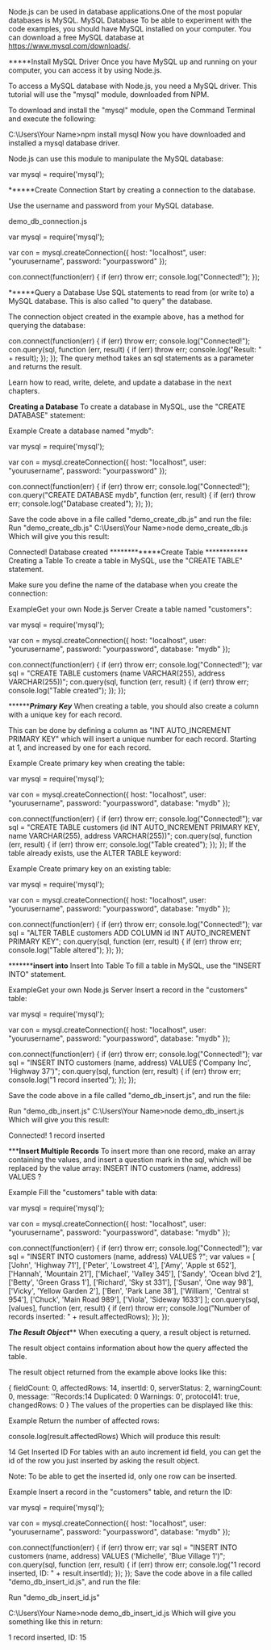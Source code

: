Node.js can be used in database applications.One of the most popular databases is MySQL.
MySQL Database
To be able to experiment with the code examples, you should have MySQL installed on your computer.
You can download a free MySQL database at https://www.mysql.com/downloads/.

*****Install MySQL Driver
Once you have MySQL up and running on your computer, you can access it by using Node.js.

To access a MySQL database with Node.js, you need a MySQL driver. This tutorial will use the "mysql" module, downloaded from NPM.

To download and install the "mysql" module, open the Command Terminal and execute the following:

C:\Users\Your Name>npm install mysql
Now you have downloaded and installed a mysql database driver.

Node.js can use this module to manipulate the MySQL database:

var mysql = require('mysql');

******Create Connection
Start by creating a connection to the database.

Use the username and password from your MySQL database.

demo_db_connection.js

var mysql = require('mysql');

var con = mysql.createConnection({
  host: "localhost",
  user: "yourusername",
  password: "yourpassword"
});

con.connect(function(err) {
  if (err) throw err;
  console.log("Connected!");
});

******Query a Database
Use SQL statements to read from (or write to) a MySQL database. This is also called "to query" the database.

The connection object created in the example above, has a method for querying the database:

con.connect(function(err) {
  if (err) throw err;
  console.log("Connected!");
  con.query(sql, function (err, result) {
    if (err) throw err;
    console.log("Result: " + result);
  });
});
The query method takes an sql statements as a parameter and returns the result.

Learn how to read, write, delete, and update a database in the next chapters.


******Creating a Database******
To create a database in MySQL, use the "CREATE DATABASE" statement:

Example
Create a database named "mydb":

var mysql = require('mysql');

var con = mysql.createConnection({
  host: "localhost",
  user: "yourusername",
  password: "yourpassword"
});

con.connect(function(err) {
  if (err) throw err;
  console.log("Connected!");
  con.query("CREATE DATABASE mydb", function (err, result) {
    if (err) throw err;
    console.log("Database created");
  });
});

Save the code above in a file called "demo_create_db.js" and run the file:
Run "demo_create_db.js"
C:\Users\Your Name>node demo_create_db.js
Which will give you this result:

Connected!
Database created
*************Create Table ************
Creating a Table
To create a table in MySQL, use the "CREATE TABLE" statement.

Make sure you define the name of the database when you create the connection:

ExampleGet your own Node.js Server
Create a table named "customers":

var mysql = require('mysql');

var con = mysql.createConnection({
  host: "localhost",
  user: "yourusername",
  password: "yourpassword",
  database: "mydb"
});

con.connect(function(err) {
  if (err) throw err;
  console.log("Connected!");
  var sql = "CREATE TABLE customers (name VARCHAR(255), address VARCHAR(255))";
  con.query(sql, function (err, result) {
    if (err) throw err;
    console.log("Table created");
  });
});


*************Primary Key*******
When creating a table, you should also create a column with a unique key for each record.

This can be done by defining a column as "INT AUTO_INCREMENT PRIMARY KEY" which will insert a unique number for each record. Starting at 1, and increased by one for each record.

Example
Create primary key when creating the table:

var mysql = require('mysql');

var con = mysql.createConnection({
  host: "localhost",
  user: "yourusername",
  password: "yourpassword",
  database: "mydb"
});

con.connect(function(err) {
  if (err) throw err;
  console.log("Connected!");
  var sql = "CREATE TABLE customers (id INT AUTO_INCREMENT PRIMARY KEY, name VARCHAR(255), address VARCHAR(255))";
  con.query(sql, function (err, result) {
    if (err) throw err;
    console.log("Table created");
  });
});
If the table already exists, use the ALTER TABLE keyword:

Example
Create primary key on an existing table:

var mysql = require('mysql');

var con = mysql.createConnection({
  host: "localhost",
  user: "yourusername",
  password: "yourpassword",
  database: "mydb"
});

con.connect(function(err) {
  if (err) throw err;
  console.log("Connected!");
  var sql = "ALTER TABLE customers ADD COLUMN id INT AUTO_INCREMENT PRIMARY KEY";
  con.query(sql, function (err, result) {
    if (err) throw err;
    console.log("Table altered");
  });
});

***************insert into********
Insert Into Table
To fill a table in MySQL, use the "INSERT INTO" statement.

ExampleGet your own Node.js Server
Insert a record in the "customers" table:

var mysql = require('mysql');

var con = mysql.createConnection({
  host: "localhost",
  user: "yourusername",
  password: "yourpassword",
  database: "mydb"
});

con.connect(function(err) {
  if (err) throw err;
  console.log("Connected!");
  var sql = "INSERT INTO customers (name, address) VALUES ('Company Inc', 'Highway 37')";
  con.query(sql, function (err, result) {
    if (err) throw err;
    console.log("1 record inserted");
  });
});

Save the code above in a file called "demo_db_insert.js", and run the file:

Run "demo_db_insert.js"
C:\Users\Your Name>node demo_db_insert.js
Which will give you this result:

Connected!
1 record inserted

***********Insert Multiple Records********
To insert more than one record, make an array containing the values, and insert a question mark in the sql, which will be replaced by the value array:
INSERT INTO customers (name, address) VALUES ?

Example
Fill the "customers" table with data:

var mysql = require('mysql');

var con = mysql.createConnection({
  host: "localhost",
  user: "yourusername",
  password: "yourpassword",
  database: "mydb"
});

con.connect(function(err) {
  if (err) throw err;
  console.log("Connected!");
  var sql = "INSERT INTO customers (name, address) VALUES ?";
  var values = [
    ['John', 'Highway 71'],
    ['Peter', 'Lowstreet 4'],
    ['Amy', 'Apple st 652'],
    ['Hannah', 'Mountain 21'],
    ['Michael', 'Valley 345'],
    ['Sandy', 'Ocean blvd 2'],
    ['Betty', 'Green Grass 1'],
    ['Richard', 'Sky st 331'],
    ['Susan', 'One way 98'],
    ['Vicky', 'Yellow Garden 2'],
    ['Ben', 'Park Lane 38'],
    ['William', 'Central st 954'],
    ['Chuck', 'Main Road 989'],
    ['Viola', 'Sideway 1633']
  ];
  con.query(sql, [values], function (err, result) {
    if (err) throw err;
    console.log("Number of records inserted: " + result.affectedRows);
  });
});

*******The Result Object*********
When executing a query, a result object is returned.

The result object contains information about how the query affected the table.

The result object returned from the example above looks like this:

{
  fieldCount: 0,
  affectedRows: 14,
  insertId: 0,
  serverStatus: 2,
  warningCount: 0,
  message: '\'Records:14  Duplicated: 0  Warnings: 0',
  protocol41: true,
  changedRows: 0
}
The values of the properties can be displayed like this:

Example
Return the number of affected rows:

console.log(result.affectedRows)
Which will produce this result:

14
Get Inserted ID
For tables with an auto increment id field, you can get the id of the row you just inserted by asking the result object.

Note: To be able to get the inserted id, only one row can be inserted.

Example
Insert a record in the "customers" table, and return the ID:

var mysql = require('mysql');

var con = mysql.createConnection({
  host: "localhost",
  user: "yourusername",
  password: "yourpassword",
  database: "mydb"
});

con.connect(function(err) {
  if (err) throw err;
  var sql = "INSERT INTO customers (name, address) VALUES ('Michelle', 'Blue Village 1')";
  con.query(sql, function (err, result) {
    if (err) throw err;
    console.log("1 record inserted, ID: " + result.insertId);
  });
});
Save the code above in a file called "demo_db_insert_id.js", and run the file:

Run "demo_db_insert_id.js"

C:\Users\Your Name>node demo_db_insert_id.js
Which will give you something like this in return:

1 record inserted, ID: 15